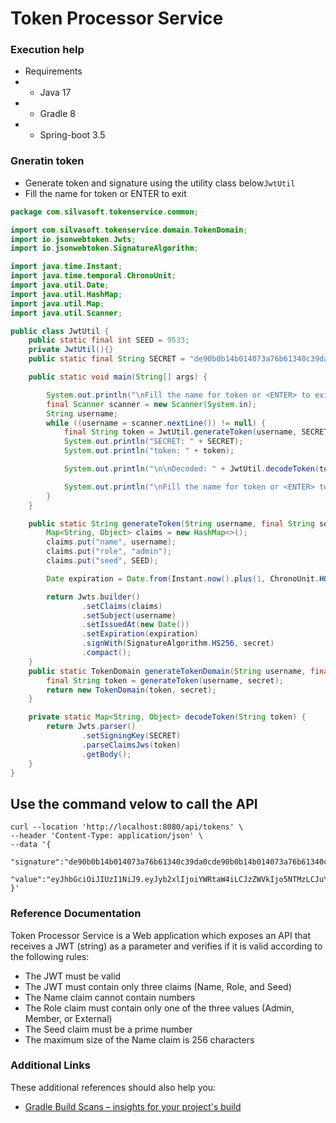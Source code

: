# Token Processor Service


### Execution help
* Requirements
* * Java 17
* * Gradle 8
* * Spring-boot 3.5

### Gneratin token
* Generate token and signature using the utility class below``` JwtUtil ```
* Fill the name for token or ENTER to exit
```java
package com.silvasoft.tokenservice.common;

import com.silvasoft.tokenservice.domain.TokenDomain;
import io.jsonwebtoken.Jwts;
import io.jsonwebtoken.SignatureAlgorithm;

import java.time.Instant;
import java.time.temporal.ChronoUnit;
import java.util.Date;
import java.util.HashMap;
import java.util.Map;
import java.util.Scanner;

public class JwtUtil {
    public static final int SEED = 9533;
    private JwtUtil(){}
    public static final String SECRET = "de90b0b14b014073a76b61340c39da0cde90b0b14b014073a76b61340c39da0c";

    public static void main(String[] args) {

        System.out.println("\nFill the name for token or <ENTER> to exit:");
        final Scanner scanner = new Scanner(System.in);
        String username;
        while ((username = scanner.nextLine()) != null) {
            final String token = JwtUtil.generateToken(username, SECRET);
            System.out.println("SECRET: " + SECRET);
            System.out.println("token: " + token);

            System.out.println("\n\nDecoded: " + JwtUtil.decodeToken(token));

            System.out.println("\nFill the name for token or <ENTER> to exit :");
        }
    }

    public static String generateToken(String username, final String secret) {
        Map<String, Object> claims = new HashMap<>();
        claims.put("name", username);
        claims.put("role", "admin");
        claims.put("seed", SEED);

        Date expiration = Date.from(Instant.now().plus(1, ChronoUnit.HOURS));

        return Jwts.builder()
                .setClaims(claims)
                .setSubject(username)
                .setIssuedAt(new Date())
                .setExpiration(expiration)
                .signWith(SignatureAlgorithm.HS256, secret)
                .compact();
    }
    public static TokenDomain generateTokenDomain(String username, final String secret) {
        final String token = generateToken(username, secret);
        return new TokenDomain(token, secret);
    }

    private static Map<String, Object> decodeToken(String token) {
        return Jwts.parser()
                .setSigningKey(SECRET)
                .parseClaimsJws(token)
                .getBody();
    }
}
```

## Use the command velow to call the API
````shell
curl --location 'http://localhost:8080/api/tokens' \
--header 'Content-Type: application/json' \
--data '{
        "signature":"de90b0b14b014073a76b61340c39da0cde90b0b14b014073a76b61340c39da0c",
    "value":"eyJhbGciOiJIUzI1NiJ9.eyJyb2xlIjoiYWRtaW4iLCJzZWVkIjo5NTMzLCJuYW1lIjoiQW5hIiwic3ViIjoiQW5hIiwiaWF0IjoxNzEzOTU4MDcyLCJleHAiOjE3MjI1OTgwNzJ9.HHg4CVnmA3zPyS8BbnkT3BeI7s7gqegBL9ZbkL6HOCg"
}'
````

### Reference Documentation
Token Processor Service is a Web application which exposes an API that receives a JWT (string) 
    as a parameter and verifies if it is  valid according to the following rules:

* The JWT must be valid
* The JWT must contain only three claims (Name, Role, and Seed)
* The Name claim cannot contain numbers
* The Role claim must contain only one of the three values (Admin, Member, or External)
* The Seed claim must be a prime number
* The maximum size of the Name claim is 256 characters

### Additional Links
These additional references should also help you:

* [Gradle Build Scans – insights for your project's build](https://scans.gradle.com#gradle)

